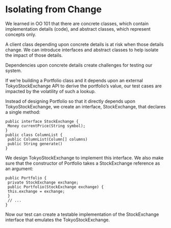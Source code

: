 # Isolating from Change

 We learned in OO 101 that there are concrete classes, which contain implementation details (code), and abstract classes, which
represent concepts only. 

A client class depending upon concrete details is at risk when
those details change. We can introduce interfaces and abstract classes to help isolate the impact of those details.

Dependencies upon concrete details create challenges for testing our system. 

If we’re building a Portfolio class and it depends upon an external TokyoStockExchange API to derive the portfolio’s value, our test cases are impacted by the volatility of such a lookup.

Instead of designing Portfolio so that it directly depends upon TokyoStockExchange, we create an interface, StockExchange, that declares a single method:
```
public interface StockExchange {
 Money currentPrice(String symbol);
}
public class ColumnList {
 public ColumnList(Column[] columns)
 public String generate()
}

```

We design TokyoStockExchange to implement this interface. We also make sure that the constructor of Portfolio takes a StockExchange reference as an argument:

```
public Portfolio {
 private StockExchange exchange;
 public Portfolio(StockExchange exchange) {
 this.exchange = exchange;
 }
 // ...
}
```
Now our test can create a testable implementation of the StockExchange interface that emulates the TokyoStockExchange.
